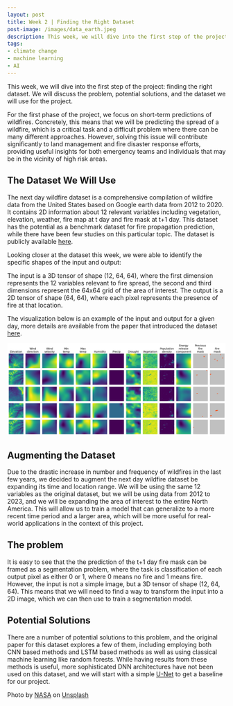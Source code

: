 ```yaml
---
layout: post
title: Week 2 | Finding the Right Dataset
post-image: /images/data_earth.jpeg
description: This week, we will dive into the first step of the project, finding the right dataset. We will discuss the problem, potential solutions, and the dataset we will use for the project.
tags:
- climate change
- machine learning
- AI
---
```


This week, we will dive into the first step of the project: finding the right dataset. We will discuss the problem, potential solutions, and the dataset we will use for the project.

For the first phase of the project, we focus on short-term predictions of wildfires. Concretely, this means that we will be predicting the spread of a wildfire, which is a critical task and a difficult problem where there can be many different approaches. However, solving this issue will contribute significantly to land management and fire disaster response efforts, providing useful insights for both emergency teams and individuals that may be in the vicinity of high risk areas.

The Dataset We Will Use
-----------------------
The next day wildfire dataset is a comprehensive compilation of wildfire data from the United States based on Google earth data from 2012 to 2020. It contains 2D information about 12 relevant variables including vegetation, elevation, weather, fire map at t day and fire mask at t+1 day. This dataset has the potential as a benchmark dataset for fire propagation prediction, while there have been few studies on this particular topic. The dataset is publicly available [here](https://www.kaggle.com/datasets/fantineh/next-day-wildfire-spread). 

Looking closer at the dataset this week, we were able to identify the specific shapes of the input and output:

The input is a 3D tensor of shape (12, 64, 64), where the first dimension represents the 12 variables relevant to fire spread, the second and third dimensions represent the 64x64 grid of the area of interest. The output is a 2D tensor of shape (64, 64), where each pixel represents the presence of fire at that location.

The visualization below is an example of the input and output for a given day, more details are available from the paper that introduced the dataset [here](https://arxiv.org/abs/2112.02447).

![Input and Output](/images/data_vis.png)


Augmenting the Dataset
----------------------

Due to the drastic increase in number and frequency of wildfires in the last few years, we decided to augment the next day wildfire dataset be expanding its time and location range. We will be using the same 12 variables as the original dataset, but we will be using data from 2012 to 2023, and we will be expanding the area of interest to the entire North America. This will allow us to train a model that can generalize to a more recent time period and a larger area, which will be more useful for real-world applications in the context of this project.

The problem
-----------

It is easy to see that the the prediction of the t+1 day fire mask can be framed as a segmentation problem, where the task is classification of each output pixel as either 0 or 1, where 0 means no fire and 1 means fire. However, the input is not a simple image, but a 3D tensor of shape (12, 64, 64). This means that we will need to find a way to transform the input into a 2D image, which we can then use to train a segmentation model.


Potential Solutions
-------------------

There are a number of potential solutions to this problem, and the original paper for this dataset explores a few of them, including employing both CNN based methods and LSTM based methods as well as using classical machine learning like random forests. While having results from these methods is useful, more sophisticated DNN architectures have not been used on this dataset, and we will start with a simple [U-Net](https://arxiv.org/abs/1505.04597) to get a baseline for our project.

Photo by [NASA](https://unsplash.com/@nasa) on [Unsplash](https://unsplash.com/@nasa)